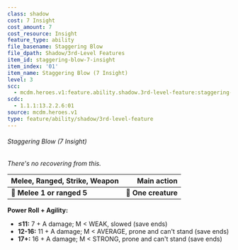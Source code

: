 ```yaml
---
class: shadow
cost: 7 Insight
cost_amount: 7
cost_resource: Insight
feature_type: ability
file_basename: Staggering Blow
file_dpath: Shadow/3rd-Level Features
item_id: staggering-blow-7-insight
item_index: '01'
item_name: Staggering Blow (7 Insight)
level: 3
scc:
  - mcdm.heroes.v1:feature.ability.shadow.3rd-level-feature:staggering-blow-7-insight
scdc:
  - 1.1.1:13.2.2.6:01
source: mcdm.heroes.v1
type: feature/ability/shadow/3rd-level-feature
---
```


###### Staggering Blow (7 Insight)

*There's no recovering from this.*

| **Melee, Ranged, Strike, Weapon** |     **Main action** |
| --------------------------------- | ------------------: |
| **📏 Melee 1 or ranged 5**        | **🎯 One creature** |

**Power Roll + Agility:**

- **≤11:** 7 + A damage; M < WEAK, slowed (save ends)
- **12-16:** 11 + A damage; M < AVERAGE, prone and can't stand (save ends)
- **17+:** 16 + A damage; M < STRONG, prone and can't stand (save ends)
